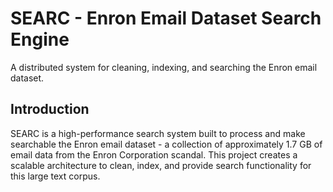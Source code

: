 # SEARC - Enron Email Dataset Search Engine
A distributed system for cleaning, indexing, and searching the Enron email dataset.

## Introduction
SEARC is a high-performance search system built to process and make searchable the Enron email dataset - a collection of approximately 1.7 GB of email data from the Enron Corporation scandal. This project creates a scalable architecture to clean, index, and provide search functionality for this large text corpus.